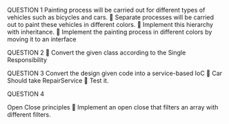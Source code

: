 QUESTION 1
Painting process will be carried out for different types of vehicles such as bicycles and cars.
 Separate processes will be carried out to paint these vehicles in different colors.
 Implement this hierarchy with inheritance.
 Implement the painting process in different colors by moving it to an interface

QUESTION 2
 Convert the given class according to the Single Responsibility

QUESTION 3
Convert the design given code into a service-based IoC
 Car Should take RepairService
 Test it.

QUESTION 4

Open Close principles
 Implement an open close that filters an array with different filters.
